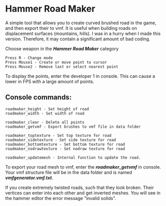 # Hammer Road Maker
A simple tool that allows you to create curved brushed road in the game, and then export their to vmf.
It is useful when building roads on displacement surfaces (mountains, hills).
I was in a hurry when I made this version.
Therefore, it may contain a significant amount of bad coding.

Choose weapon in the ***Hammer Road Maker*** category
```
Press R - Change mode
Press Mouse1 - Create or move point to cursor
Press Mouse2 - Remove last or select nearest point
```
To display the points, enter the developer 1 in console. This can cause a lower in FPS with a large amount of points.

## Console commands:
```
roadmaker_height - Set height of road
roadmaker_width - Set width of road

roadmaker_clear - Delete all points
roadmaker_getvmf - Export brushes to vmf file in data folder

roadmaker_toptexture - Set top texture for road
roadmaker_sidetexture - Set side texture for road
roadmaker_bottomtexture - Set bottom texture for road
roadmaker_nodrawtexture - Set nodraw texture for road

roadmaker_updatemesh - Internal function to update the road.
```
To export your road mesh to vmf, enter the ***roadmaker_getvmf*** in console. Your vmf structure file will be in the data folder and is named ***vmfgenerator.vmf.txt***.

If you create extremely twisted roads, such that they look broken. Their vertices can enter into each other and get inverted meshes. You will see in the hammer editor the error message "invalid solids".

